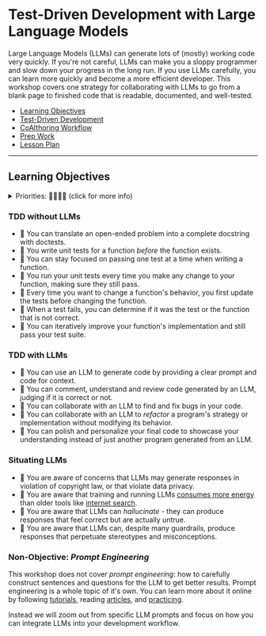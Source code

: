 # Test-Driven Development with Large Language Models

Large Language Models (LLMs) can generate lots of (mostly) working code very
quickly. If you're not careful, LLMs can make you a sloppy programmer and slow
down your progress in the long run. If you use LLMs carefully, you can learn
more quickly and become a more efficient developer. This workshop covers one
strategy for collaborating with LLMs to go from a blank page to finished code
that is readable, documented, and well-tested.

- [Learning Objectives](#learning-objectives)
- [Test-Driven Development](./test_driven_development.md)
- [CoAIthoring Workflow](./coaithoring_workflow.md)
- [Prep Work](./prep_work.md)
- [Lesson Plan](./lesson_plan.md)

---

## Learning Objectives

<details><summary>Priorities: 🥚🐣🐥🐔 (click for more info)</summary>
<br />

Learning objectives for this workshop are labeled so you can prioritize your
study time. The emojis show the _minimum_ mastery you are expected to achieve
for each skill, but there is no maximum! If you have the time you should aim to
master all of the skills introduced in this workshop.

- 🥚 You are expected to master these skills. They are the foundations you will
  need to move forward.
- 🐣 You are expected to be comfortable with these skills. It's ok if you still
  need help sometimes.
- 🐥 You are expected to be familiar with these skills. It's enough to recognize
  them in practice and apply them with help.
- 🐔 You are not expected to know these skills, but they are important if you
  want to excel. You should only focus on these after mastering the 🥚, 🐣 and
  🐥 objectives.

---

</details>

### TDD without LLMs

- 🥚 You can translate an open-ended problem into a complete docstring with doctests.
- 🥚 You write unit tests for a function _before_ the function exists.
- 🥚 You can stay focused on passing one test at a time when writing a function.
- 🥚 You run your unit tests every time you make any change to your function,
  making sure they still pass.
- 🥚 Every time you want to change a function's behavior, you first update the
  tests before changing the function.
- 🐣 When a test fails, you can determine if it was the test or the function
  that is not correct.
- 🐣 You can iteratively improve your function's implementation and still pass your test suite.

### TDD with LLMs

- 🥚 You can use an LLM to generate code by providing a clear prompt and code
  for context.
- 🥚 You can comment, understand and review code generated by an LLM, judging if
  it is correct or not.
- 🐣 You can collaborate with an LLM to find and fix bugs in your code.
- 🐣 You can collaborate with an LLM to _refactor_ a program's strategy or
  implementation without modifying its behavior.
- 🐣 You can polish and personalize your final code to showcase your
  understanding instead of just another program generated from an LLM.

### Situating LLMs

- 🥚 You are aware of concerns that LLMs may generate responses in violation of
  copyright law, or that violate data privacy.
- 🥚 You are aware that training and running LLMs
  [consumes more energy](https://ai.stackexchange.com/questions/38970/how-much-energy-consumption-is-involved-in-chat-gpt-responses-being-generated)
  than older tools like [internet search](https://arxiv.org/pdf/2307.01135.pdf).
- 🥚 You are aware that LLMs can _hallucinate_ - they can produce responses that
  feel correct but are actually untrue.
- 🥚 You are aware that LLMs can, despite many guardrails, produce responses
  that perpetuate stereotypes and misconceptions.

### Non-Objective: _Prompt Engineering_

This workshop does not cover _prompt engineering_: how to carefully construct
sentences and questions for the LLM to get better results. Prompt engineering is
a whole topic of it's own. You can learn more about it online by following
[tutorials](https://www.deeplearning.ai/short-courses/chatgpt-prompt-engineering-for-developers/),
reading [articles](https://en.wikipedia.org/wiki/Prompt_engineering), and
[practicing](https://phind.com/).

Instead we will zoom out from specific LLM prompts and focus on how you can
integrate LLMs into your development workflow.

